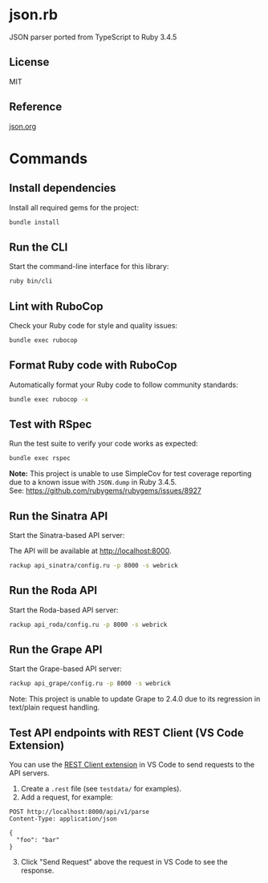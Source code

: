 # json.rb

JSON parser ported from TypeScript to Ruby 3.4.5

## License

MIT

## Reference

[json.org](http://json.org)

# Commands

## Install dependencies

Install all required gems for the project:

```sh
bundle install
```

## Run the CLI

Start the command-line interface for this library:

```sh
ruby bin/cli
```

## Lint with RuboCop

Check your Ruby code for style and quality issues:

```sh
bundle exec rubocop
```

## Format Ruby code with RuboCop

Automatically format your Ruby code to follow community standards:

```sh
bundle exec rubocop -x
```

## Test with RSpec

Run the test suite to verify your code works as expected:

```sh
bundle exec rspec
```

**Note:** This project is unable to use SimpleCov for test coverage reporting due to a known issue with `JSON.dump` in Ruby 3.4.5.  
See: https://github.com/rubygems/rubygems/issues/8927

## Run the Sinatra API

Start the Sinatra-based API server:

The API will be available at [http://localhost:8000](http://localhost:8000).

```sh
rackup api_sinatra/config.ru -p 8000 -s webrick
```

## Run the Roda API

Start the Roda-based API server:

```sh
rackup api_roda/config.ru -p 8000 -s webrick
```

## Run the Grape API

Start the Grape-based API server:

```sh
rackup api_grape/config.ru -p 8000 -s webrick
```

Note: This project is unable to update Grape to 2.4.0 due to its regression in text/plain request handling.

## Test API endpoints with REST Client (VS Code Extension)

You can use the [REST Client extension](https://marketplace.visualstudio.com/items?itemName=humao.rest-client) in VS Code to send requests to the API servers.

1. Create a `.rest` file (see `testdata/` for examples).
2. Add a request, for example:

```http
POST http://localhost:8000/api/v1/parse
Content-Type: application/json

{
  "foo": "bar"
}
```

3. Click "Send Request" above the request in VS Code to see the response.
